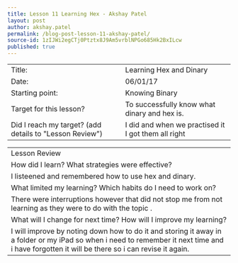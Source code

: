 ```yaml
---
title: Lesson 11 Learning Hex - Akshay Patel
layout: post
author: akshay.patel
permalink: /blog-post-lesson-11-akshay-patel/
source-id: 1zIJWi2egCTj0Ptztx8J9Am5vrblNPGo685Hk2BxILcw
published: true
---
```

<table>
  <tr>
    <td>Title:</td>
    <td>Learning Hex and Dinary</td>
  </tr>
  <tr>
    <td>Date:</td>
    <td>06/01/17</td>
  </tr>
  <tr>
    <td>Starting point:</td>
    <td>Knowing Binary</td>
  </tr>
  <tr>
    <td>Target for this lesson?</td>
    <td>To successfully know what dinary and hex is.</td>
  </tr>
  <tr>
    <td>Did I reach my target? 
(add details to "Lesson Review")</td>
    <td>I did and when we practised it I got them all right</td>
  </tr>
</table>


<table>
  <tr>
    <td>Lesson Review</td>
  </tr>
  <tr>
    <td>How did I learn? What strategies were effective? </td>
  </tr>
  <tr>
    <td>I listeened and remembered how to use hex and dinary.</td>
  </tr>
  <tr>
    <td>What limited my learning? Which habits do I need to work on? </td>
  </tr>
  <tr>
    <td>There were interruptions however that did not stop me from not learning as they were to do with the topic . </td>
  </tr>
  <tr>
    <td>What will I change for next time? How will I improve my learning?</td>
  </tr>
  <tr>
    <td>I will improve by noting down how to do it and storing it away in a folder or my iPad so when i need to remember it next time and i have forgotten it will be there so i can revise it again.</td>
  </tr>
</table>


